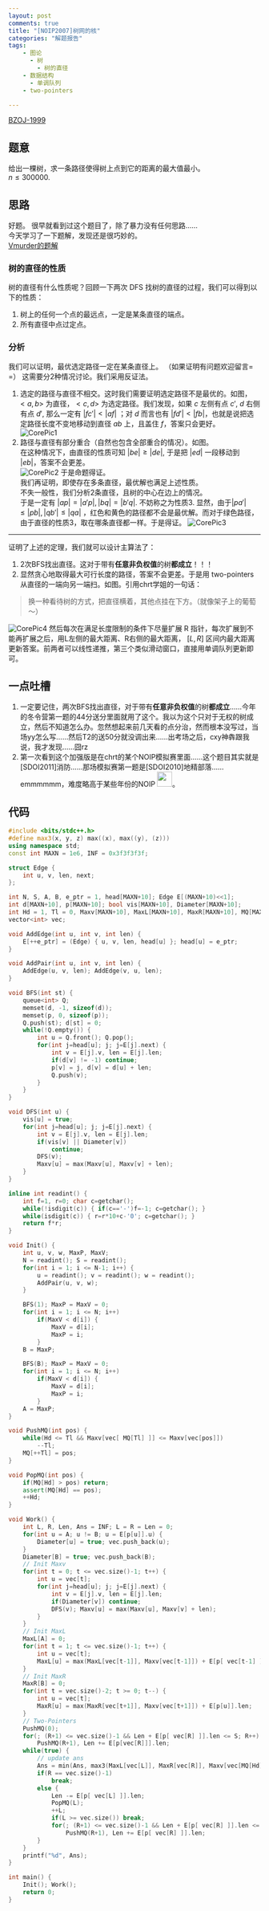 ```yaml
---
layout: post
comments: true
title: "[NOIP2007]树网的核"
categories: "解题报告"
tags: 
    - 图论
      - 树
        - 树的直径
    - 数据结构
      - 单调队列
    - two-pointers

---
```


[BZOJ-1999](http://www.lydsy.com/JudgeOnline/problem.php?id=1999)    

## 题意
给出一棵树，求一条路径使得树上点到它的距离的最大值最小。   
$n \leq 300000$.    
   
## 思路
好题。
很早就看到过这个题目了，除了暴力没有任何思路……   
今天学习了一下题解，发现还是很巧妙的。   
[Vmurder的题解](http://blog.csdn.net/vmurder/article/details/44627469)

### 树的直径的性质
树的直径有什么性质呢？回顾一下两次 DFS 找树的直径的过程，我们可以得到以下的性质：    
 1. 树上的任何一个点的最远点，一定是某条直径的端点。   
 2. 所有直径中点过定点。   

### 分析
我们可以证明，最优选定路径一定在某条直径上。  （如果证明有问题欢迎留言= =）
这需要分2种情况讨论。我们采用反证法。   
1. 选定的路径与直径不相交。这时我们需要证明选定路径不是最优的。如图，$<a, b>$ 为直径，$<c,d>$ 为选定路径。我们发现，如果 $c$ 左侧有点 $c'$, $d$ 右侧有点 $d'$, 那么一定有 $\vert fc' \vert < \vert af \vert$ ；对 $d$ 而言也有 $\vert  fd' \vert < \vert fb \vert$，也就是说把选定路径长度不变地移动到直径 $ab$ 上，且盖住 $f$，答案只会更好。   
![CorePic1](https://panda2134.tk/img/core01.jpg)
2. 路径与直径有部分重合（自然也包含全部重合的情况）。如图。   
在这种情况下，由直径的性质可知 $\vert be \vert \ge \vert de \vert$, 于是把 $\vert ed \vert$ 一段移动到 $\vert eb \vert$，答案不会更差。   
![CorePic2](https://panda2134.tk/img/core02.jpg)
于是命题得证。  
我们再证明，即使存在多条直径，最优解也满足上述性质。   
不失一般性，我们分析2条直径，且树的中心在边上的情况。   
于是一定有 $\vert ap \vert = \vert a'p \vert, \vert bq \vert = \vert b'q \vert$. 不妨称之为性质3.
显然，由于$\vert pa' \vert \le \vert pb \vert, \vert qb' \vert \le \vert qa \vert$ ，红色和黄色的路径都不会是最优解。而对于绿色路径，由于直径的性质3，取在哪条直径都一样。于是得证。
![CorePic3](https://panda2134.tk/img/core03.jpg)
----------------------------------     

证明了上述的定理，我们就可以设计主算法了：

1. 2次BFS找出直径。这对于带有**任意非负权值**的树**都成立**！！！
2.  显然贪心地取得最大可行长度的路径，答案不会更差。于是用 two-pointers 从直径的一端向另一端扫。如图。引用chrt学姐的一句话：
> 换一种看待树的方式，把直径横着，其他点挂在下方。（就像架子上的葡萄～）

![CorePic4](https://panda2134.tk/img/core04.jpg)
然后每次在满足长度限制的条件下尽量扩展 R 指针，每次扩展到不能再扩展之后，用L左侧的最大距离、R右侧的最大距离， $[L, R]$ 区间内最大距离更新答案。前两者可以线性递推，第三个类似滑动窗口，直接用单调队列更新即可。


## 一点吐槽
1. 一定要记住，两次BFS找出直径，对于带有**任意非负权值**的树**都成立**……今年的冬令营第一题的44分送分里面就用了这个。我以为这个只对于无权的树成立，然后不知道怎么办。忽然想起来前几天看的点分治，然而根本没写过，当场yy怎么写……然后T2的送50分就没调出来……出考场之后，cxy神犇跟我说，我才发现……囧rz
2. 第一次看到这个加强版是在chrt的某个NOIP模拟赛里面……这个题目其实就是\[SDOI2011\]消防……那场模拟赛第一题是\[SDOI2010\]地精部落……emmmmmm，难度略高于某些年份的NOIP <img src="https://panda2134.tk/img/emotion/huaji.png" height=30 width=30></img>。

## 代码
```cpp
#include <bits/stdc++.h>
#define max3(x, y, z) max((x), max((y), (z)))
using namespace std;
const int MAXN = 1e6, INF = 0x3f3f3f3f;

struct Edge {
	int u, v, len, next;
};

int N, S, A, B, e_ptr = 1, head[MAXN+10]; Edge E[(MAXN+10)<<1];
int d[MAXN+10], p[MAXN+10]; bool vis[MAXN+10], Diameter[MAXN+10];
int Hd = 1, Tl = 0, Maxv[MAXN+10], MaxL[MAXN+10], MaxR[MAXN+10], MQ[MAXN+10];
vector<int> vec;

void AddEdge(int u, int v, int len) {
	E[++e_ptr] = (Edge) { u, v, len, head[u] }; head[u] = e_ptr;
}

void AddPair(int u, int v, int len) {
	AddEdge(u, v, len); AddEdge(v, u, len);
}

void BFS(int st) {
	queue<int> Q;
	memset(d, -1, sizeof(d));
	memset(p, 0, sizeof(p));
	Q.push(st); d[st] = 0;
	while(!Q.empty()) {
		int u = Q.front(); Q.pop();
		for(int j=head[u]; j; j=E[j].next) {
			int v = E[j].v, len = E[j].len;
			if(d[v] != -1) continue;
			p[v] = j, d[v] = d[u] + len; 
			Q.push(v);
		}
	}
}

void DFS(int u) {
	vis[u] = true;
	for(int j=head[u]; j; j=E[j].next) {
		int v = E[j].v, len = E[j].len;
		if(vis[v] || Diameter[v])
			continue;
		DFS(v);
		Maxv[u] = max(Maxv[u], Maxv[v] + len);
	}
}

inline int readint() {
	int f=1, r=0; char c=getchar();
	while(!isdigit(c)) { if(c=='-')f=-1; c=getchar(); }
	while(isdigit(c)) { r=r*10+c-'0'; c=getchar(); }
	return f*r;
}

void Init() {
	int u, v, w, MaxP, MaxV;
	N = readint(); S = readint();
	for(int i = 1; i <= N-1; i++) {
		u = readint(); v = readint(); w = readint();
		AddPair(u, v, w);
	}

	BFS(1); MaxP = MaxV = 0;
	for(int i = 1; i <= N; i++)
		if(MaxV < d[i]) {
			MaxV = d[i];
			MaxP = i;
		}
	B = MaxP;

	BFS(B); MaxP = MaxV = 0;
	for(int i = 1; i <= N; i++)
		if(MaxV < d[i]) {
			MaxV = d[i];
			MaxP = i;
		}
	A = MaxP;
}

void PushMQ(int pos) {
	while(Hd <= Tl && Maxv[vec[ MQ[Tl] ]] <= Maxv[vec[pos]])
		--Tl;
	MQ[++Tl] = pos;
}

void PopMQ(int pos) {
	if(MQ[Hd] > pos) return;
	assert(MQ[Hd] == pos);
	++Hd;
}

void Work() {
	int L, R, Len, Ans = INF; L = R = Len = 0;
	for(int u = A; u != B; u = E[p[u]].u) {
		Diameter[u] = true; vec.push_back(u);
	}
	Diameter[B] = true; vec.push_back(B);
	// Init Maxv
	for(int t = 0; t <= vec.size()-1; t++) {
		int u = vec[t];
		for(int j=head[u]; j; j=E[j].next) {
			int v = E[j].v, len = E[j].len;
			if(Diameter[v]) continue;
			DFS(v); Maxv[u] = max(Maxv[u], Maxv[v] + len);
		}
	}
	// Init MaxL
	MaxL[A] = 0;
	for(int t = 1; t <= vec.size()-1; t++) {
		int u = vec[t];
		MaxL[u] = max(MaxL[vec[t-1]], Maxv[vec[t-1]]) + E[p[ vec[t-1] ]].len;
	}
	// Init MaxR
	MaxR[B] = 0;
	for(int t = vec.size()-2; t >= 0; t--) {
		int u = vec[t];
		MaxR[u] = max(MaxR[vec[t+1]], Maxv[vec[t+1]]) + E[p[u]].len;
	}
	// Two-Pointers
	PushMQ(0);
	for(; (R+1) <= vec.size()-1 && Len + E[p[ vec[R] ]].len <= S; R++)
		PushMQ(R+1), Len += E[p[vec[R]]].len;
	while(true) {
		// update ans
		Ans = min(Ans, max3(MaxL[vec[L]], MaxR[vec[R]], Maxv[vec[MQ[Hd]]]));
		if(R == vec.size()-1) 
			break;
		else {
			Len -= E[p[ vec[L] ]].len; 
			PopMQ(L);
			++L; 
			if(L >= vec.size()) break;
			for(; (R+1) <= vec.size()-1 && Len + E[p[ vec[R] ]].len <= S; R++) 
				PushMQ(R+1), Len += E[p[ vec[R] ]].len;
		}
	}
	printf("%d", Ans);
}

int main() {
	Init(); Work();
	return 0;
}
```